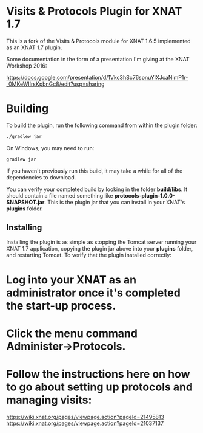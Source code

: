 # Visits & Protocols Plugin for XNAT 1.7 #

This is a fork of the Visits & Protocols module for XNAT 1.6.5 implemented as an XNAT 1.7 plugin.

Some documentation in the form of a presentation I'm giving at the XNAT Workshop 2016:

https://docs.google.com/presentation/d/1Vkc3hSc76spnuYlXJcaNimP1r-_0MKeWIIrsKpbnGc8/edit?usp=sharing

# Building #

To build the plugin, run the following command from within the plugin folder:

```bash
./gradlew jar
```

On Windows, you may need to run:

```bash
gradlew jar
```

If you haven't previously run this build, it may take a while for all of the dependencies to download.

You can verify your completed build by looking in the folder **build/libs**. It should contain a file named something like **protocols-plugin-1.0.0-SNAPSHOT.jar**. This is the plugin jar that you can install in your XNAT's **plugins** folder.

## Installing ##

Installing the plugin is as simple as stopping the Tomcat server running your XNAT 1.7 application, copying the plugin jar above into your **plugins** folder, and restarting Tomcat. To verify that the plugin installed correctly:

# Log into your XNAT as an administrator once it's completed the start-up process.
# Click the menu command **Administer->Protocols**.
# Follow the instructions here on how to go about setting up protocols and managing visits: 
https://wiki.xnat.org/pages/viewpage.action?pageId=21495813
https://wiki.xnat.org/pages/viewpage.action?pageId=21037137